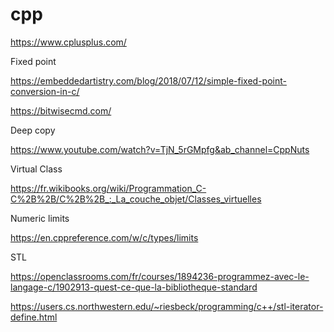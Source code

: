 # cpp

https://www.cplusplus.com/

Fixed point 

https://embeddedartistry.com/blog/2018/07/12/simple-fixed-point-conversion-in-c/

https://bitwisecmd.com/

Deep copy

https://www.youtube.com/watch?v=TjN_5rGMpfg&ab_channel=CppNuts

Virtual Class

https://fr.wikibooks.org/wiki/Programmation_C-C%2B%2B/C%2B%2B_:_La_couche_objet/Classes_virtuelles

Numeric limits

https://en.cppreference.com/w/c/types/limits

STL

https://openclassrooms.com/fr/courses/1894236-programmez-avec-le-langage-c/1902913-quest-ce-que-la-bibliotheque-standard

https://users.cs.northwestern.edu/~riesbeck/programming/c++/stl-iterator-define.html